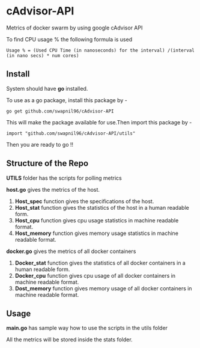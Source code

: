 # cAdvisor-API
Metrics of docker swarm by using google cAdvisor API

To find CPU usage % the following formula is used 

    Usage % = (Used CPU Time (in nanoseconds) for the interval) /(interval (in nano secs) * num cores)

## Install
System should have **go** installed.

To use as a go package, install this package by - 
    
    go get github.com/swapnil96/cAdvisor-API

This will make the package available for use.Then import this package by - 

    import "github.com/swapnil96/cAdvisor-API/utils"

Then you are ready to go !!

## Structure of the Repo
**UTILS** folder has the scripts for polling metrics 


**host.go** gives the metrics of the host.
1) **Host_spec** function gives the specifications of the host.
2) **Host_stat** function gives the statistics of the host in a human readable form.
3) **Host_cpu** function gives cpu usage statistics in machine readable format.
4) **Host_memory** function gives memory usage statistics in machine readable format.

**docker.go** gives the metrics of all docker containers
1) **Docker_stat** function gives the statistics of all docker containers in a human readable form.
2) **Docker_cpu** function gives cpu usage of all docker containers in machine readable format.
3) **Dost_memory** function gives memory usage of all docker containers in machine readable format.

## Usage
**main.go** has sample way how to use the scripts in the utils folder

All the metrics will be stored inside the stats folder.
